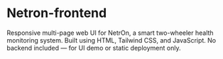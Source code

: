 # Netron-frontend
Responsive multi-page web UI for NetrOn, a smart two-wheeler health monitoring system. Built using HTML, Tailwind CSS, and JavaScript. No backend included — for UI demo or static deployment only.
